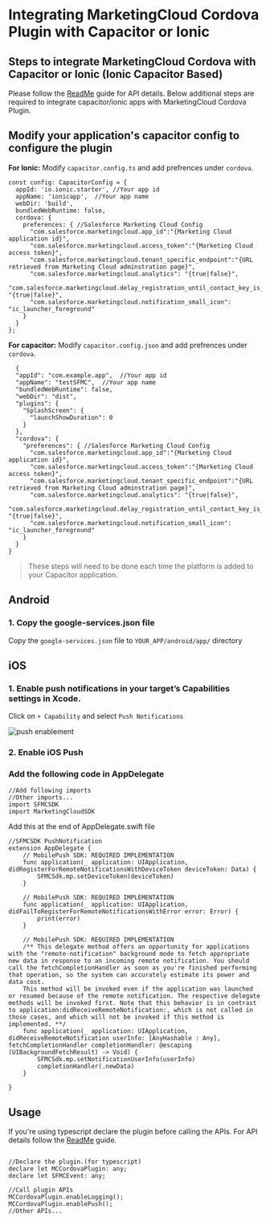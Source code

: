 # Integrating MarketingCloud Cordova Plugin with Capacitor or Ionic 

## Steps to integrate MarketingCloud Cordova with Capacitor or Ionic  (Ionic Capacitor Based)

Please follow the [ReadMe](https://github.com/salesforce-marketingcloud/MC-Cordova-Plugin) guide for API details. Below additional steps are required to integrate capacitor/ionic apps with MarketingCloud Cordova Plugin.

## Modify your application's  capacitor config  to configure the plugin

**For Ionic:** Modify `capacitor.config.ts` and add prefrences under `cordova`.

```
const config: CapacitorConfig = {
  appId: 'io.ionic.starter', //Your app id
  appName: 'ionicapp',  //Your app name
  webDir: 'build',
  bundledWebRuntime: false,
  cordova: {
    preferences: { //Salesforce Marketing Cloud Config
      "com.salesforce.marketingcloud.app_id":"{Marketing Cloud application id}",
      "com.salesforce.marketingcloud.access_token":"{Marketing Cloud access token}",
      "com.salesforce.marketingcloud.tenant_specific_endpoint":"{URL retrieved from Marketing Cloud adminstration page}",
      "com.salesforce.marketingcloud.analytics": "{true|false}",
      "com.salesforce.marketingcloud.delay_registration_until_contact_key_is_set": "{true|false}",
      "com.salesforce.marketingcloud.notification_small_icon": "ic_launcher_foreground"        
    }
  }
};
```

**For capacitor:** Modify `capacitor.config.json` and add prefrences under `cordova`.

```
  {
  "appId": "com.example.app",  //Your app id
  "appName": "testSFMC",  //Your app name
  "bundledWebRuntime": false,
  "webDir": "dist",
  "plugins": {
    "SplashScreen": {
      "launchShowDuration": 0
    }
  },
  "cordova": { 
    "preferences": { //Salesforce Marketing Cloud Config
      "com.salesforce.marketingcloud.app_id":"{Marketing Cloud application id}",
      "com.salesforce.marketingcloud.access_token":"{Marketing Cloud access token}",
      "com.salesforce.marketingcloud.tenant_specific_endpoint":"{URL retrieved from Marketing Cloud adminstration page}",
      "com.salesforce.marketingcloud.analytics": "{true|false}",
      "com.salesforce.marketingcloud.delay_registration_until_contact_key_is_set": "{true|false}",
      "com.salesforce.marketingcloud.notification_small_icon": "ic_launcher_foreground"        
    }
  }
}
```

> These steps will need to be done each time the platform is added to your Capacitor application.

## Android

### 1. Copy the google-services.json file
Copy the `google-services.json` file to `YOUR_APP/android/app/` directory



## iOS

### 1. Enable push notifications in your target’s Capabilities settings in Xcode.

Click on `+ Capability` and select `Push Notifications`



![push enablement](https://salesforce-marketingcloud.github.io/MarketingCloudSDK-iOS/assets/SDKConfigure6.png)



### 2. Enable iOS Push

### Add the following code in AppDelegate

```
//Add following imports
//Other imports...
import SFMCSDK
import MarketingCloudSDK
```


Add this at the end of AppDelegate.swift file
```
//SFMCSDK PushNotification
extension AppDelegate {    
    // MobilePush SDK: REQUIRED IMPLEMENTATION
    func application(_ application: UIApplication, didRegisterForRemoteNotificationsWithDeviceToken deviceToken: Data) {
        SFMCSdk.mp.setDeviceToken(deviceToken)
    }

    // MobilePush SDK: REQUIRED IMPLEMENTATION
    func application(_ application: UIApplication, didFailToRegisterForRemoteNotificationsWithError error: Error) {
        print(error)
    }

    // MobilePush SDK: REQUIRED IMPLEMENTATION
    /** This delegate method offers an opportunity for applications with the "remote-notification" background mode to fetch appropriate new data in response to an incoming remote notification. You should call the fetchCompletionHandler as soon as you're finished performing that operation, so the system can accurately estimate its power and data cost.
    This method will be invoked even if the application was launched or resumed because of the remote notification. The respective delegate methods will be invoked first. Note that this behavior is in contrast to application:didReceiveRemoteNotification:, which is not called in those cases, and which will not be invoked if this method is implemented. **/
    func application(_ application: UIApplication, didReceiveRemoteNotification userInfo: [AnyHashable : Any], fetchCompletionHandler completionHandler: @escaping (UIBackgroundFetchResult) -> Void) {   
        SFMCSdk.mp.setNotificationUserInfo(userInfo)
        completionHandler(.newData)
    }
    
}
```

## Usage
If you're using typescript declare the plugin before calling the APIs. For API details  follow the [ReadMe](https://github.com/salesforce-marketingcloud/MC-Cordova-Plugin) guide.
```

//Declare the plugin.(for typescript) 
declare let MCCordovaPlugin: any;
declare let SFMCEvent: any;

//Call plugin APIs
MCCordovaPlugin.enableLogging();
MCCordovaPlugin.enablePush();
//Other APIs...
```

